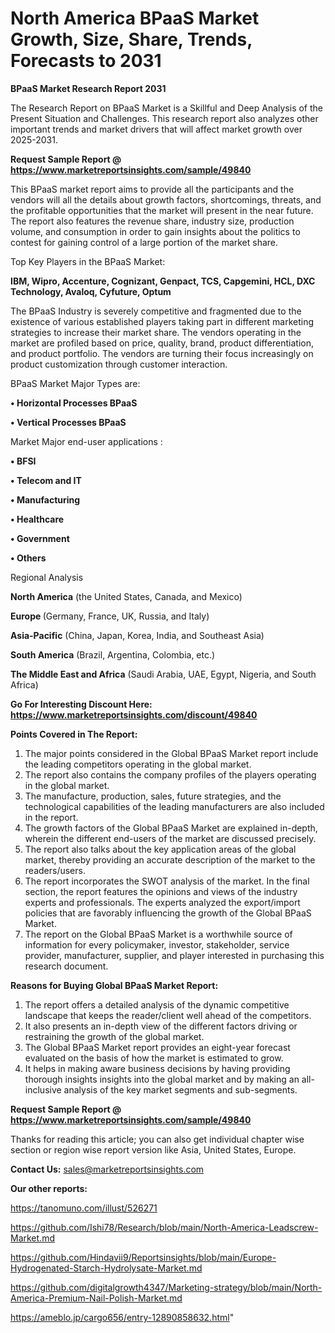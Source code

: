 # North America BPaaS Market Growth, Size, Share, Trends, Forecasts to 2031

<strong>BPaaS Market Research Report 2031</strong>

The Research Report on BPaaS Market is a Skillful and Deep Analysis of the Present Situation and Challenges. This research report also analyzes other important trends and market drivers that will affect market growth over 2025-2031.

<strong>Request Sample Report @ <a href=https://www.marketreportsinsights.com/sample/49840>https://www.marketreportsinsights.com/sample/49840</a></strong>

This BPaaS market report aims to provide all the participants and the vendors will all the details about growth factors, shortcomings, threats, and the profitable opportunities that the market will present in the near future. The report also features the revenue share, industry size, production volume, and consumption in order to gain insights about the politics to contest for gaining control of a large portion of the market share.

Top Key Players in the BPaaS Market:

<strong>IBM, Wipro, Accenture, Cognizant, Genpact, TCS, Capgemini, HCL, DXC Technology, Avaloq, Cyfuture, Optum</strong>

The BPaaS Industry is severely competitive and fragmented due to the existence of various established players taking part in different marketing strategies to increase their market share. The vendors operating in the market are profiled based on price, quality, brand, product differentiation, and product portfolio. The vendors are turning their focus increasingly on product customization through customer interaction.

BPaaS Market Major Types are:

<strong>•  Horizontal Processes BPaaS

•  Vertical Processes BPaaS</strong>

Market Major end-user applications :

<strong>•  BFSI

•  Telecom and IT

•  Manufacturing

•  Healthcare

•  Government

•  Others</strong>

Regional Analysis

</u><strong><b>North America</b></strong> (the United States, Canada, and Mexico)

<strong><b>Europe </b></strong>(Germany, France, UK, Russia, and Italy)

<strong><b>Asia-Pacific</b></strong> (China, Japan, Korea, India, and Southeast Asia)

<strong><b>South America</b></strong> (Brazil, Argentina, Colombia, etc.)

<strong><b>The Middle East and Africa</b></strong> (Saudi Arabia, UAE, Egypt, Nigeria, and South Africa)

<strong>Go For Interesting Discount Here: <a href=https://www.marketreportsinsights.com/discount/49840>https://www.marketreportsinsights.com/discount/49840</a></strong>

<strong>Points Covered in The Report:</strong>
<ol>
  <li>The major points considered in the Global BPaaS Market report include the leading competitors operating in the global market.</li>
  <li>The report also contains the company profiles of the players operating in the global market.</li>
  <li>The manufacture, production, sales, future strategies, and the technological capabilities of the leading manufacturers are also included in the report.</li>
  <li>The growth factors of the Global BPaaS Market are explained in-depth, wherein the different end-users of the market are discussed precisely.</li>
  <li>The report also talks about the key application areas of the global market, thereby providing an accurate description of the market to the readers/users.</li>
  <li>The report incorporates the SWOT analysis of the market. In the final section, the report features the opinions and views of the industry experts and professionals. The experts analyzed the export/import policies that are favorably influencing the growth of the Global BPaaS Market.</li>
  <li>The report on the Global BPaaS Market is a worthwhile source of information for every policymaker, investor, stakeholder, service provider, manufacturer, supplier, and player interested in purchasing this research document.</li>
</ol>
<strong>Reasons for Buying Global BPaaS Market Report:</strong>

<ol>
  <li>The report offers a detailed analysis of the dynamic competitive landscape that keeps the reader/client well ahead of the competitors.</li>
  <li>It also presents an in-depth view of the different factors driving or restraining the growth of the global market.</li>
  <li>The Global BPaaS Market report provides an eight-year forecast evaluated on the basis of how the market is estimated to grow.</li>
  <li>It helps in making aware business decisions by having providing thorough insights insights into the global market and by making an all-inclusive analysis of the key market segments and sub-segments.</li>
</ol>
<strong>Request Sample Report @ <a href=https://www.marketreportsinsights.com/sample/49840>https://www.marketreportsinsights.com/sample/49840</a></strong>


Thanks for reading this article; you can also get individual chapter wise section or region wise report version like Asia, United States, Europe.

<strong>Contact Us:</strong>
sales@marketreportsinsights.com

<strong>Our other reports:</strong>

<a href=https://tanomuno.com/illust/526271>https://tanomuno.com/illust/526271</a>

<a href=https://github.com/Ishi78/Research/blob/main/North-America-Leadscrew-Market.md>https://github.com/Ishi78/Research/blob/main/North-America-Leadscrew-Market.md</a>

<a href=https://github.com/Hindavii9/Reportsinsights/blob/main/Europe-Hydrogenated-Starch-Hydrolysate-Market.md>https://github.com/Hindavii9/Reportsinsights/blob/main/Europe-Hydrogenated-Starch-Hydrolysate-Market.md</a>

<a href=https://github.com/digitalgrowth4347/Marketing-strategy/blob/main/North-America-Premium-Nail-Polish-Market.md>https://github.com/digitalgrowth4347/Marketing-strategy/blob/main/North-America-Premium-Nail-Polish-Market.md</a>

<a href=https://ameblo.jp/cargo656/entry-12890858632.html>https://ameblo.jp/cargo656/entry-12890858632.html</a>"
